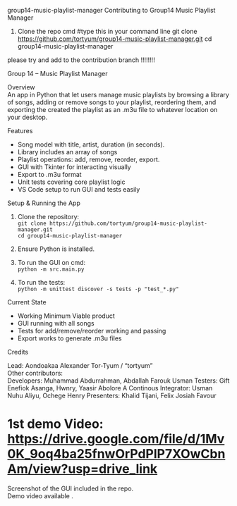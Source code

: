 group14-music-playlist-manager
Contributing to Group14 Music Playlist Manager

1. Clone the repo
cmd #type this in your command line 
git clone https://github.com/tortyum/group14-music-playlist-manager.git
cd group14-music-playlist-manager


please try and add to the contribution branch !!!!!!!!





Group 14 – Music Playlist Manager

Overview  
An app in Python that let users manage music playlists by browsing a library of songs, adding or remove songs to your playlist, reordering them, and exporting the created the playlist as an .m3u file to whatever location on your desktop.

Features  
- Song model with title, artist, duration (in seconds). 
- Library includes an array of songs  
- Playlist operations: add, remove, reorder, export.  
- GUI with Tkinter for interacting visually  
- Export to .m3u format  
- Unit tests covering core playlist logic  
- VS Code setup to run GUI and tests easily  

Setup & Running the App  

1. Clone the repository:  
   `git clone https://github.com/tortyum/group14-music-playlist-manager.git`  
   `cd group14-music-playlist-manager`

2. Ensure Python is installed.  

3. To run the GUI on cmd:  
   `python -m src.main.py`

4. To run the tests:  
   `python -m unittest discover -s tests -p "test_*.py"`

Current State  

- Working Minimum Viable product 
- GUI running with all songs
- Tests for add/remove/reorder working and passing  
- Export works to generate .m3u files  

Credits  

Lead: Aondoakaa Alexander Tor-Tyum / “tortyum”  
Other contributors:  
Developers: Muhammad Abdurrahman, Abdallah Farouk Usman
Testers: Gift Enefiok Asanga, Hwnry, Yaasir Abolore A
Continous Integrator: Usman Nuhu Aliyu, Ochege Henry 
Presenters: Khalid Tijani, Felix Josiah Favour 


# 1st demo Video: https://drive.google.com/file/d/1Mv0K_9oq4ba25fnwOrPdPlP7XOwCbnAm/view?usp=drive_link

 

Screenshot of the GUI included in the repo.  
Demo video available .  
